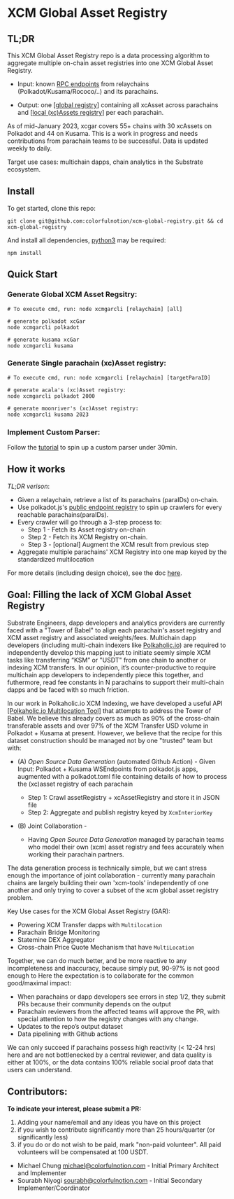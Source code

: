 # XCM Global Asset Registry

## TL;DR
This XCM Global Asset Registry repo is a data processing algorithm to aggregate multiple on-chain asset registries into one XCM Global Asset Registry.  

* Input: known [RPC endpoints](https://github.com/colorfulnotion/xcm-global-registry/tree/main/assets) from relaychains (Polkadot/Kusama/Rococo/..) and its parachains.

* Output: one [[global registry](https://github.com/colorfulnotion/xcm-global-registry/tree/main/xcmgar)] containing all xcAsset across parachains and [[local (xc)Assets registry](https://github.com/colorfulnotion/xcm-global-registry/tree/main/assets/polkadot)] per each parachain.

As of mid-January 2023, xcgar covers 55+ chains with 30 xcAssets on Polkadot and 44 on Kusama. This is a work in progress and needs contributions from parachain teams to be successful. Data is updated weekly to daily.

Target use cases: multichain dapps, chain analytics in the Substrate ecosystem.

## Install
To get started, clone this repo:
```
git clone git@github.com:colorfulnotion/xcm-global-registry.git && cd xcm-global-registry
```
And install all dependencies, [python3](https://www.python.org/downloads/) may be required:
```
npm install
```
## Quick Start

### Generate Global XCM Asset Regsitry:
```
# To execute cmd, run: node xcmgarcli [relaychain] [all]

# generate polkadot xcGar
node xcmgarcli polkadot

# generate kusama xcGar
node xcmgarcli kusama
```

### Generate Single parachain (xc)Asset registry:
```
# To execute cmd, run: node xcmgarcli [relaychain] [targetParaID]

# generate acala's (xc)Asset registry:
node xcmgarcli polkadot 2000

# generate moonriver's (xc)Asset registry:
node xcmgarcli kusama 2023
```

### Implement Custom Parser:
Follow the [tutorial](https://github.com/colorfulnotion/xcm-global-registry/blob/main/chains/README.md) to spin up a custom parser under 30min.

## How it works
*TL;DR verison*:
* Given a relaychain, retrieve a list of its parachains (paraIDs) on-chain.
* Use polkadot.js's [public endpoint registry](https://github.com/polkadot-js/apps/blob/master/packages/apps-config/src/endpoints/) to spin up crawlers for every reachable parachains(paraIDs).
* Every crawler will go through a 3-step process to:
  * Step 1 - Fetch its Asset registry on-chain   
  * Step 2 - Fetch its XCM Registry on-chain.
  * Step 3 - [optional] Augment the XCM result from previous step
* Aggregate multiple parachains' XCM Registry into one map keyed by the standardized multilocation

For more details (including design choice), see the doc [here](https://github.com/colorfulnotion/xcm-global-registry/blob/main/docs/DETAILS.md).

## Goal: Filling the lack of XCM Global Asset Registry

Substrate Engineers, dapp developers and analytics providers are currently faced with a "Tower of Babel" to align each parachain's asset registry and XCM asset registry and associated weights/fees. Multichain dapp developers (including multi-chain indexers like [Polkaholic.io](https://polkaholic.io)) are required to independently develop this mapping just to initiate seemly simple XCM tasks like transferring “KSM” or "USDT" from one chain to another or indexing XCM transfers.   In our opinion, it’s counter-productive to require multichain app developers to independently piece this together, and futhermore, read fee constants in N parachains to support their multi-chain dapps and be faced with so much friction.  

In our work in Polkaholic.io XCM Indexing, we have developed a useful API [[Polkaholic.io Multilocation Tool]](https://polkaholic.io/multilocation) that attempts to address the Tower of Babel. We believe this already covers as much as 90% of the cross-chain transferable assets and over 97% of the XCM Transfer USD volume in Polkadot + Kusama at present.  However, we believe that the recipe for this dataset construction should be managed not by one "trusted" team but with:
* (A) _Open Source Data Generation_ (automated Github Action) - Given Input: Polkadot + Kusama WSEndpoints from polkadot.js apps, augmented with a polkadot.toml file containing details of how to process the (xc)asset registry of each parachain
    * Step 1: Crawl assetRegistry + xcAssetRegistry and store it in JSON file
    * Step 2: Aggregate and publish registry keyed by `XcmInteriorKey`

* (B) Joint Collaboration -
    * Having *Open Source Data Generation* managed by parachain teams who model their own (xcm) asset registry and fees accurately when working their parachain partners.

The data generation process is technically simple, but we cant stress enough the importance of joint collaboration - currently many parachain chains are largely building their own 'xcm-tools' independently of one another and only trying to cover a subset of the xcm global asset registry problem.  

Key Use cases for the XCM Global Asset Registry (GAR):
* Powering XCM Transfer dapps with `Multilocation`
* Parachain Bridge Monitoring
* Statemine DEX Aggregator
* Cross-chain Price Quote Mechanism that have `MultiLocation`

Together, we can do much better, and be more reactive to any incompleteness and inaccuracy, because simply put, 90-97% is not good enough to   Here the expectation is to collaborate for the common good/maximal impact:
* When parachains or dapp developers see errors in step 1/2, they submit PRs because their community depends on the output  
* Parachain reviewers from the affected teams will approve the PR, with special attention to how the registry changes  with any change.
* Updates to the repo’s output dataset
* Data pipelining with Github actions

We can only succeed if parachains possess high reactivity (< 12-24 hrs) here and are not bottlenecked by a central reviewer, and data quality is either at 100%, or the data contains 100% reliable social proof data that users can understand.

## Contributors:

**To indicate your interest, please submit a PR:**
1. Adding your name/email and any ideas you have on this project
2. if you wish to contribute significantly more than 25 hours/quarter (or significantly less)
3. if you do or do not wish to be paid, mark "non-paid volunteer".  All paid volunteers will be compensated at 100 USDT.

* Michael Chung <michael@colorfulnotion.com> - Initial Primary Architect and Implementer
* Sourabh Niyogi <sourabh@colorfulnotion.com> - Initial Secondary Implementer/Coordinator
